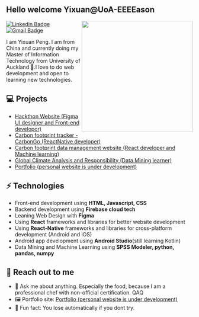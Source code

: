 <h2> Hello welcome Yixuan@UoA-EEEEason</h2>

<img align='right' src='http://www.jenyalestina.com/blog/wp-content/uploads/2019/05/web-development-1024x582.jpg' width='300"' alt="">

[![Linkedin Badge](https://img.shields.io/badge/-Lindkeden-blue?style=flat-square&logo=Linkedin&logoColor=white&link=https://www.linkedin.com/in/suyash-srivastava-458b0117)](https://www.linkedin.com/in/suyash-srivastava-458b01173)
[![Gmail Badge](https://img.shields.io/badge/-Gmail-Red?style=flat-square&logo=Gmail&logoColor=white&link=mailto:ypen781@aucklanduni.ac.nz)](mailto:ypen781@aucklanduni.ac.nz)

I am Yixuan Peng. I am from China and currently doing my Master of Information Technology from University of Auckland 🏫.I love to do web development and open to learning new technologies.

## 💻 Projects
* [Hackthon Website (Figma UI designer and Front-end developor)]([https://github.com/UoA-EEEEason](https://github.com/UoA-EEEEason/Hackathon---Course-group-project))
* [Carbon footprint tracker - CarbonGo (ReactNative developer)](https://github.com/UoA-EEEEason)
* [Carbon footprint data management website (React developer and Machine learning)](https://github.com/UoA-EEEEason)
* [Global Climate Analysis and Responsibility (Data Mining learner)](https://github.com/UoA-EEEEason)
* [Portfolio (personal website is under development)](https://github.com/UoA-EEEEason)

## ⚡ Technologies
- Front-end development using **HTML, Javascript, CSS**
- Backend development using **Firebase cloud tech**
- Leaning Web Design with **Figma**
- Using **React** frameworks and libraries for better website development
- Using **React-Native** frameworks and libraries for cross-platform development (Android and iOS)
- Android app development using **Android Studio**(still learning Kotlin)
- Data Mining and Machine Learning using **SPSS Modeler, python, pandas, numpy**

## 👋 Reach out to me
- 💬 Ask me about anything. Especially the food, because I am a professional chef with non-official certification. QAQ
- 🖼️ Portfolio site: [Portfolio (personal website is under development)](https://github.com/UoA-EEEEason)
- 💎 Fun fact: You lose automatically if you dont try.
